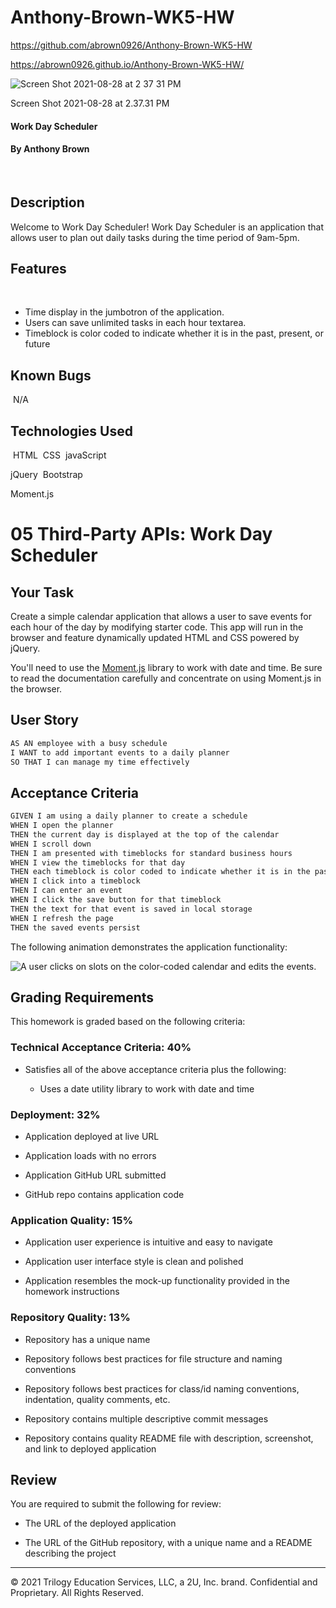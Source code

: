 # Anthony-Brown-WK5-HW

https://github.com/abrown0926/Anthony-Brown-WK5-HW

https://abrown0926.github.io/Anthony-Brown-WK5-HW/


![Screen Shot 2021-08-28 at 2 37 31 PM](https://user-images.githubusercontent.com/85444308/131235395-55aa8a90-0003-4d5f-8326-0c2246f2db72.png)


Screen Shot 2021-08-28 at 2.37.31 PM




#### Work Day Scheduler

#### By Anthony Brown
​
## Description
Welcome to Work Day Scheduler! Work Day Scheduler is an application that allows user to plan out daily tasks during the time period of 9am-5pm. 

## Features
​
* Time display in the jumbotron of the application.
* Users can save unlimited tasks in each hour textarea. 
* Timeblock is color coded to indicate whether it is in the past, present, or future
​
## Known Bugs
​
N/A
​
## Technologies Used
​
HTML
​
CSS
​
javaScript

jQuery
​
Bootstrap 

Moment.js


# 05 Third-Party APIs: Work Day Scheduler

## Your Task

Create a simple calendar application that allows a user to save events for each hour of the day by modifying starter code. This app will run in the browser and feature dynamically updated HTML and CSS powered by jQuery.

You'll need to use the [Moment.js](https://momentjs.com/) library to work with date and time. Be sure to read the documentation carefully and concentrate on using Moment.js in the browser.

## User Story

```md
AS AN employee with a busy schedule
I WANT to add important events to a daily planner
SO THAT I can manage my time effectively
```

## Acceptance Criteria

```md
GIVEN I am using a daily planner to create a schedule
WHEN I open the planner
THEN the current day is displayed at the top of the calendar
WHEN I scroll down
THEN I am presented with timeblocks for standard business hours
WHEN I view the timeblocks for that day
THEN each timeblock is color coded to indicate whether it is in the past, present, or future
WHEN I click into a timeblock
THEN I can enter an event
WHEN I click the save button for that timeblock
THEN the text for that event is saved in local storage
WHEN I refresh the page
THEN the saved events persist
```

The following animation demonstrates the application functionality:

![A user clicks on slots on the color-coded calendar and edits the events.](./Assets/05-third-party-apis-homework-demo.gif)


## Grading Requirements

This homework is graded based on the following criteria: 

### Technical Acceptance Criteria: 40%

* Satisfies all of the above acceptance criteria plus the following:

  * Uses a date utility library to work with date and time

### Deployment: 32%

* Application deployed at live URL

* Application loads with no errors

* Application GitHub URL submitted

* GitHub repo contains application code

### Application Quality: 15%

* Application user experience is intuitive and easy to navigate

* Application user interface style is clean and polished

* Application resembles the mock-up functionality provided in the homework instructions

### Repository Quality: 13%

* Repository has a unique name

* Repository follows best practices for file structure and naming conventions

* Repository follows best practices for class/id naming conventions, indentation, quality comments, etc.

* Repository contains multiple descriptive commit messages

* Repository contains quality README file with description, screenshot, and link to deployed application

## Review

You are required to submit the following for review:

* The URL of the deployed application

* The URL of the GitHub repository, with a unique name and a README describing the project

- - -
© 2021 Trilogy Education Services, LLC, a 2U, Inc. brand. Confidential and Proprietary. All Rights Reserved.
